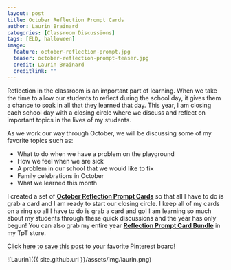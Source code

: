 ```yaml
---
layout: post
title: October Reflection Prompt Cards
author: Laurin Brainard
categories: [Classroom Discussions]
tags: [ELD, halloween]
image:
  feature: october-reflection-prompt.jpg
  teaser: october-reflection-prompt-teaser.jpg
  credit: Laurin Brainard
  creditlink: ""
---
```

Reflection in the classroom is an important part of learning. When we take the time to allow our students to reflect during the school day, it gives them a chance to soak in all that they learned that day. This year, I am closing each school day with a closing circle where we discuss and reflect on important topics in the lives of my students. 

As we work our way through October, we will be discussing some of my favorite topics such as:
   * What to do when we have a problem on the playground
   * How we feel when we are sick
   * A problem in our school that we would like to fix
   * Family celebrations in October
   * What we learned this month

I created a set of [**October Reflection Prompt Cards**](http://bit.ly/2i6alNK) so that all I have to do is grab a card and I am ready to start our closing circle. I keep all of my cards on a ring so all I have to do is grab a card and go! I am learning so much about my students through these quick discussions and the year has only begun! You can also grab my entire year [**Reflection Prompt Card Bundle**](http://bit.ly/2wSgnEh) in my TpT store. 

[Click here to save this post](https://pin.it/cjpfCIq) to your favorite Pinterest board!

![Laurin]({{ site.github.url }}/assets/img/laurin.png)